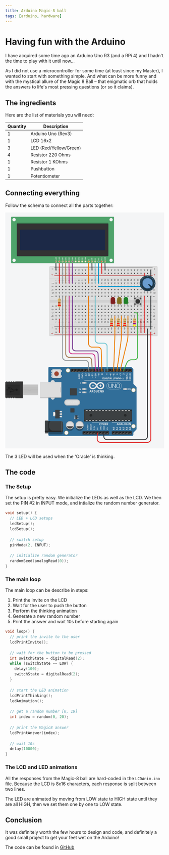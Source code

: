 ```yaml
---
title: Arduino Magic-8 ball
tags: [arduino, hardware]
---
```

# Having fun with the Arduino

I have acquired some time ago an Arduino Uno R3 (and a RPi 4) and I hadn't the time to play with it until now...

As I did not use a microcontroller for some time (at least since my Master), I wanted to start with something simple.
And what can be more funny and with the mystical allure of the Magic 8 Ball – that enigmatic orb that holds the answers
to life's most pressing questions (or so it claims).

## The ingredients

Here are the list of materials you will need:

| Quantity | Description            |
| -------- | ---------------------- |
| 1        | Arduino Uno (Rev3)     |
| 1        | LCD 16x2               |
| 3        | LED (Red/Yellow/Green) |
| 4        | Resistor 220 Ohms      |
| 1        | Resistor 1 KOhms       |
| 1        | Pushbutton             |
| 1        | Potentiometer          |

## Connecting everything

Follow the schema to connect all the parts together:

![schematics](/assets/img/screen-006.png)

The 3 LED will be used when the 'Oracle' is thinking.

## The code

### The Setup

The setup is pretty easy. We initialize the LEDs as well as the LCD.
We then set the PIN #2 in INPUT mode, and intialize the random number generator.

```c
void setup() {
  // LED + LCD setups
  ledSetup();
  lcdSetup();

  // switch setup
  pinMode(2, INPUT);

  // initialize random generator
  randomSeed(analogRead(0));
}
```

### The main loop

The main loop can be describe in steps:

1. Print the invite on the LCD
2. Wait for the user to push the button
3. Perform the thinking animation
4. Generate a new random number
5. Print the answer and wait 10s before starting again

```c
void loop() {
  // print the invite to the user
  lcdPrintInvite();

  // wait for the button to be pressed
  int switchState = digitalRead(2);
  while (switchState == LOW) {
    delay(100);
    switchState = digitalRead(2);
  }

  // start the LED animation
  lcdPrintThinking();
  ledAnimation();

  // get a random number [0, 19]
  int index = random(0, 20);

  // print the Magic8 answer
  lcdPrintAnswer(index);

  // wait 10s
  delay(10000);
}
```

### The LCD and LED animations

All the responses from the Magic-8 ball are hard-coded in the `LCDAnim.ino` file. Because the LCD is 8x16 characters, each response is split between two lines.

The LED are animated by moving from LOW state to HIGH state until they are all HIGH, then we set them one by one to LOW state.

## Conclusion

It was definitely worth the few hours to design and code, and definitely a good small project to get your feet wet on the Arduino!

The code can be found in [GitHub](https://github.com/oaxley/coding-challenge/tree/main/2206-June/aoMagic8)
